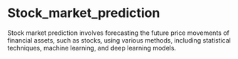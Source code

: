 # Stock_market_prediction
 Stock market prediction involves forecasting the future price movements of financial assets, such as stocks, using various methods, including statistical techniques, machine learning, and deep learning models. 
